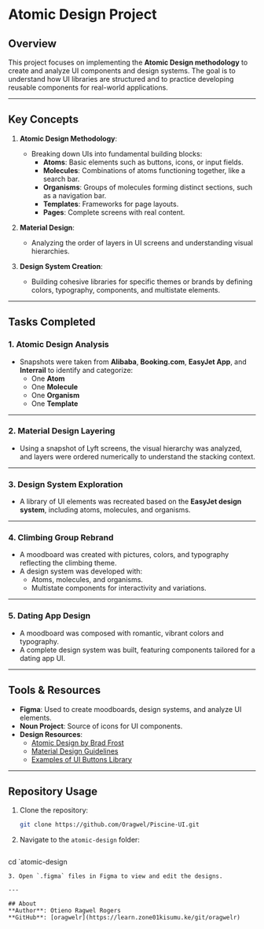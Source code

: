 
# Atomic Design Project

## Overview
This project focuses on implementing the **Atomic Design methodology** to create and analyze UI components and design systems. The goal is to understand how UI libraries are structured and to practice developing reusable components for real-world applications.

---

## Key Concepts
1. **Atomic Design Methodology**:
   - Breaking down UIs into fundamental building blocks:
     - **Atoms**: Basic elements such as buttons, icons, or input fields.
     - **Molecules**: Combinations of atoms functioning together, like a search bar.
     - **Organisms**: Groups of molecules forming distinct sections, such as a navigation bar.
     - **Templates**: Frameworks for page layouts.
     - **Pages**: Complete screens with real content.

2. **Material Design**:
   - Analyzing the order of layers in UI screens and understanding visual hierarchies.

3. **Design System Creation**:
   - Building cohesive libraries for specific themes or brands by defining colors, typography, components, and multistate elements.

---

## Tasks Completed
### **1. Atomic Design Analysis**
- Snapshots were taken from **Alibaba**, **Booking.com**, **EasyJet App**, and **Interrail** to identify and categorize:
  - One **Atom**
  - One **Molecule**
  - One **Organism**
  - One **Template**

---

### **2. Material Design Layering**
- Using a snapshot of Lyft screens, the visual hierarchy was analyzed, and layers were ordered numerically to understand the stacking context.

---

### **3. Design System Exploration**
- A library of UI elements was recreated based on the **EasyJet design system**, including atoms, molecules, and organisms.

---

### **4. Climbing Group Rebrand**
- A moodboard was created with pictures, colors, and typography reflecting the climbing theme.
- A design system was developed with:
  - Atoms, molecules, and organisms.
  - Multistate components for interactivity and variations.

---

### **5. Dating App Design**
- A moodboard was composed with romantic, vibrant colors and typography.
- A complete design system was built, featuring components tailored for a dating app UI.

---

## Tools & Resources
- **Figma**: Used to create moodboards, design systems, and analyze UI elements.
- **Noun Project**: Source of icons for UI components.
- **Design Resources**:
  - [Atomic Design by Brad Frost](https://atomicdesign.bradfrost.com/)
  - [Material Design Guidelines](https://material.io/design)
  - [Examples of UI Buttons Library](https://www.figma.com/community)

---

## Repository Usage
1. Clone the repository:
   ```bash
   git clone https://github.com/Oragwel/Piscine-UI.git
   ```
2. Navigate to the `atomic-design` folder: 
   ```
cd `atomic-design
   ```
3. Open `.figma` files in Figma to view and edit the designs.

---

## About
**Author**: Otieno Ragwel Rogers  
**GitHub**: [oragwelr](https://learn.zone01kisumu.ke/git/oragwelr)  
